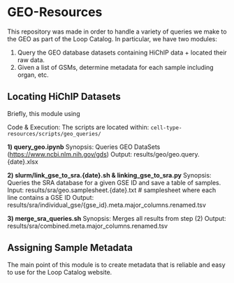 # GEO-Resources
This repository was made in order to handle a variety of queries we make to the
GEO as part of the Loop Catalog. In particular, we have two modules:
1) Query the GEO database datasets containing HiChIP data + located their raw data.
2) Given a list of GSMs, determine metadata for each sample including organ, etc.

## Locating HiChIP Datasets
Briefly, this module using 


Code & Execution:
The scripts are located within: `cell-type-resources/scripts/geo_queries/`

**1) query_geo.ipynb**
Synopsis: Queries GEO DataSets (https://www.ncbi.nlm.nih.gov/gds)
Output: results/geo/geo.query.{date}.xlsx

**2) slurm/link_gse_to_sra.{date}.sh & linking_gse_to_sra.py**
Synopsis: Queries the SRA database for a given GSE ID and save a table of samples.
Input: results/sra/geo.samplesheet.{date}.txt # samplesheet where each line contains a GSE ID
Output: results/sra/individual_gse/{gse_id}.meta.major_columns.renamed.tsv

**3) merge_sra_queries.sh**
Synopsis: Merges all results from step (2)
Output: results/sra/combined.meta.major_columns.renamed.tsv


## Assigning Sample Metadata
The main point of this module is to create metadata that is reliable and easy
to use for the Loop Catalog website. 




<!--
For this first iteration we are parsing individual pages from Cellosaurus but eventually we want to download the whole Cellosaurus catalog which is available through: https://ftp.expasy.org/databases/cellosaurus/. From this FTP link there are three files that can be parsed: 1) tbd, 2) tbd, 3) tbd. As soon as we find good parsers we will decide on which file to use. 

## Getting started

To get cellosaurus meta data for your favorite cell lines please:
1. Go to [HiChIP Tracker Google Sheet](https://docs.google.com/spreadsheets/d/1myw--D1_jMa3UFEUPyLy5C3MnbfcJzLIIJEoCS_3X4k/edit#gid=1154000703)
2. Click the "Human Cell Types" tab
3. Select "Related Cellosaurus ID" column and copy the content to a file named "accessions.txt"
<img src="img/hichip_tracker.png"
     style="float: left; margin-right: 10px;" />
4. You don't have to remove the empty rows in accessions.txt, but if you wish, you can run `sed -i '/^$/d' accessions.txt`
5. Go to `cell-type-resources` directory and run `bash parsing_cellosaurus_samples.sh`

    The code will download Cellosaurus sample metadata files that match the CVCL_xxxx accession IDs you provided, filter the sample metadata for only necessary rows, transpose these rows to a table, then concate it with other samples. Lastly, this table will be sorted.

6. Example output. This is what celltype.csv can look like:
<img src="img/cellosaurus_output.png"
     style="float: left; margin-right: 10px;" />
     1\) Cellosaurus ID column has various values.

     2\) Cell Line Name column has various values.

     3\) Organ and/or Tissue column can have general sampling site and specific site separated by a semicolon, like "Uterus; cervix." However, there're some cell lines' metadata that doesn't have sampling site information, regardless of category.
     
     4\) Cell Type column has various values and most are empty. Only some cell lines' metadata have cell type, like "Back; skin; epidermis. Cell type=Keratinocyte." 
     
     5\) Disease column has disease name from [NCI Thesaurus](https://www.ebi.ac.uk/ols/ontologies/ncit). If the cell line is non-cancerous, then the value is empty.

     6\) Sex column has either "Male", "Female", or "Sex unspecified" value.

     7\) Age column has various values.

     8\) Category column has various values, including "Cancer cell line" and non-cancerous categories like "Transformed cell line".

     9\) Species column has various values. This example has all human cell lines, so the column only has "Homo sapiens" value.
-->
